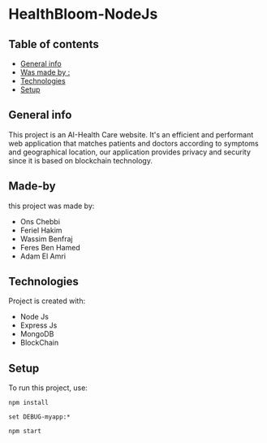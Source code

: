# HealthBloom-NodeJs
## Table of contents
* [General info](#general-info)
* [Was made by :](#Made-by)
* [Technologies](#technologies)
* [Setup](#setup)

## General info
This project is an AI-Health Care website.
It's an efficient and performant web application that matches patients and doctors according to symptoms and geographical location, our application provides privacy and security since it is based on blockchain technology.

## Made-by
this project was made by:
* Ons Chebbi
* Feriel Hakim
* Wassim Benfraj
* Feres Ben Hamed
* Adam El Amri

	
## Technologies
Project is created with:
* Node Js
* Express Js
* MongoDB
* BlockChain

	
## Setup
To run this project, use:

```
npm install

set DEBUG-myapp:*

npm start
```
